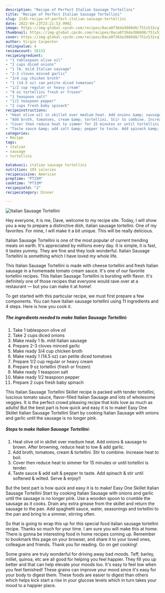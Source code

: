 ```yaml
---
description: "Recipe of Perfect Italian Sausage Tortellini"
title: "Recipe of Perfect Italian Sausage Tortellini"
slug: 2145-recipe-of-perfect-italian-sausage-tortellini
date: 2022-04-23T23:21:53.990Z
image: https://img-global.cpcdn.com/recipes/0aca0f36da3860d8/751x532cq70/italian-sausage-tortellini-recipe-main-photo.jpg
thumbnail: https://img-global.cpcdn.com/recipes/0aca0f36da3860d8/751x532cq70/italian-sausage-tortellini-recipe-main-photo.jpg
cover: https://img-global.cpcdn.com/recipes/0aca0f36da3860d8/751x532cq70/italian-sausage-tortellini-recipe-main-photo.jpg
author: Virgie Carpenter
ratingvalue: 4
reviewcount: 26133
recipeingredient:
- "1 tablespoon olive oil"
- "2 cups diced onions"
- "1 lb. mild Italian sausage"
- "2-3 cloves minced garlic"
- "3/4 cup chicken broth"
- "1 (14.5 oz) can petite diced tomatoes"
- "1/2 cup regular or heavy cream"
- "9 oz tortellini fresh or frozen"
- "1 teaspoon salt"
- "1/2 teaspoon pepper"
- "2 cups fresh baby spinach"
recipeinstructions:
- "Heat olive oil in skillet over medium heat. Add onions &amp; sausage to brown. After browning, reduce heat to low &amp; add garlic."
- "Add broth, tomatoes, cream &amp; tortellini. Stir to combine. Increase heat to boil."
- "Cover then reduce heat to simmer for 15 minutes or until tortellini is tender."
- "Taste sauce &amp; add salt &amp; pepper to taste. Add spinach &amp; stir until softened &amp; wilted. Serve &amp; enjoy!!"
categories:
- Recipe
tags:
- italian
- sausage
- tortellini

katakunci: italian sausage tortellini 
nutrition: 193 calories
recipecuisine: American
preptime: "PT25M"
cooktime: "PT33M"
recipeyield: "2"
recipecategory: Dinner

---
```



![Italian Sausage Tortellini](https://img-global.cpcdn.com/recipes/0aca0f36da3860d8/751x532cq70/italian-sausage-tortellini-recipe-main-photo.jpg)

Hey everyone, it is me, Dave, welcome to my recipe site. Today, I will show you a way to prepare a distinctive dish, italian sausage tortellini. One of my favorites. For mine, I will make it a bit unique. This will be really delicious.

Italian Sausage Tortellini is one of the most popular of current trending meals on earth. It's appreciated by millions every day. It is simple, it is fast, it tastes yummy. They are fine and they look wonderful. Italian Sausage Tortellini is something which I have loved my whole life.

This Italian Sausage Tortellini is made with cheese tortellini and fresh Italian sausage in a homemade tomato cream sauce. It&#39;s one of our favorite tortellini recipes. This Italian Sausage Tortellini is bursting with flavor. It&#39;s definitely one of those recipes that everyone would rave over at a restaurant — but you can make it at home!


To get started with this particular recipe, we must first prepare a few components. You can have italian sausage tortellini using 11 ingredients and 4 steps. Here is how you cook it.

<!--inarticleads1-->

##### The ingredients needed to make Italian Sausage Tortellini:

1. Take 1 tablespoon olive oil
1. Take 2 cups diced onions
1. Make ready 1 lb. mild Italian sausage
1. Prepare 2-3 cloves minced garlic
1. Make ready 3/4 cup chicken broth
1. Make ready 1 (14.5 oz) can petite diced tomatoes
1. Prepare 1/2 cup regular or heavy cream
1. Prepare 9 oz tortellini (fresh or frozen)
1. Make ready 1 teaspoon salt
1. Make ready 1/2 teaspoon pepper
1. Prepare 2 cups fresh baby spinach


This Italian Sausage Tortellini Skillet recipe is packed with tender tortellini, luscious tomato sauce, flavor-filled Italian Sausage and lots of wholesome veggies. It is the perfect crowd pleasing recipe that kids love as much as adults! But the best part is how quick and easy it is to make! Easy One Skillet Italian Sausage Tortellini Start by cooking Italian Sausage with onions and garlic until the sausage is no longer pink. 

<!--inarticleads2-->

##### Steps to make Italian Sausage Tortellini:

1. Heat olive oil in skillet over medium heat. Add onions &amp; sausage to brown. After browning, reduce heat to low &amp; add garlic.
1. Add broth, tomatoes, cream &amp; tortellini. Stir to combine. Increase heat to boil.
1. Cover then reduce heat to simmer for 15 minutes or until tortellini is tender.
1. Taste sauce &amp; add salt &amp; pepper to taste. Add spinach &amp; stir until softened &amp; wilted. Serve &amp; enjoy!!


But the best part is how quick and easy it is to make! Easy One Skillet Italian Sausage Tortellini Start by cooking Italian Sausage with onions and garlic until the sausage is no longer pink. Use a wooden spoon to crumble the sausage as it cooks. Drain any extra grease from the skillet and return the sausage to the pan. Add spaghetti sauce, water, seasonings and tortellini to the pan and bring to a simmer, stirring often. 

So that is going to wrap this up for this special food italian sausage tortellini recipe. Thanks so much for your time. I am sure you will make this at home. There is gonna be interesting food in home recipes coming up. Remember to bookmark this page on your browser, and share it to your loved ones, colleague and friends. Thank you for reading. Go on get cooking!

Some grains are truly wonderful for driving away bad moods. Teff, barley, millet, quinoa, etc are all good for helping you feel happier. They fill you up better and that can help elevate your moods too. It's easy to feel low when you feel famished! These grains can improve your mood since it's easy for your body to digest them. These foods are easier to digest than others which helps kick start a rise in your glucose levels which in turn takes your mood to a happier place.
